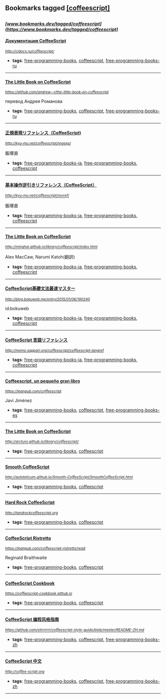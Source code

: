 ## Bookmarks tagged [[coffeescript]](https://www.bookmarks.dev?q=[coffeescript])

_<sup><sup>[www.bookmarks.dev/tagged/coffeescript](https://www.bookmarks.dev/tagged/coffeescript)</sup></sup>_
---
#### [Документация CoffeeScript](http://cidocs.ru/coffeescript/)
_<sup>http://cidocs.ru/coffeescript/</sup>_

* **tags**: [free-programming-books](../tagged/free-programming-books.md), [coffeescript](../tagged/coffeescript.md), [free-programming-books-ru](../tagged/free-programming-books-ru.md)
---
#### [The Little Book on CoffeeScript](https://github.com/andrew--r/the-little-book-on-coffeescript)
_<sup>https://github.com/andrew--r/the-little-book-on-coffeescript</sup>_

перевод Андрея Романова
* **tags**: [free-programming-books](../tagged/free-programming-books.md), [coffeescript](../tagged/coffeescript.md), [free-programming-books-ru](../tagged/free-programming-books-ru.md)
---
#### [正規表現リファレンス（CoffeeScript)](http://kyu-mu.net/coffeescript/regexp/)
_<sup>http://kyu-mu.net/coffeescript/regexp/</sup>_

飯塚直
* **tags**: [free-programming-books-ja](../tagged/free-programming-books-ja.md), [free-programming-books](../tagged/free-programming-books.md), [coffeescript](../tagged/coffeescript.md)
---
#### [基本操作逆引きリファレンス（CoffeeScript）](http://kyu-mu.net/coffeescript/revref/)
_<sup>http://kyu-mu.net/coffeescript/revref/</sup>_

飯塚直
* **tags**: [free-programming-books-ja](../tagged/free-programming-books-ja.md), [free-programming-books](../tagged/free-programming-books.md), [coffeescript](../tagged/coffeescript.md)
---
#### [The Little Book on CoffeeScript](http://minghai.github.io/library/coffeescript/index.html)
_<sup>http://minghai.github.io/library/coffeescript/index.html</sup>_

Alex MacCaw, Narumi Katoh(翻訳)
* **tags**: [free-programming-books-ja](../tagged/free-programming-books-ja.md), [free-programming-books](../tagged/free-programming-books.md), [coffeescript](../tagged/coffeescript.md)
---
#### [CoffeeScript基礎文法最速マスター](http://blog.bokuweb.me/entry/2015/01/06/190240)
_<sup>http://blog.bokuweb.me/entry/2015/01/06/190240</sup>_

id:bokuweb
* **tags**: [free-programming-books-ja](../tagged/free-programming-books-ja.md), [free-programming-books](../tagged/free-programming-books.md), [coffeescript](../tagged/coffeescript.md)
---
#### [CoffeeScript 言語リファレンス](http://memo.sappari.org/coffeescript/coffeescript-langref)
_<sup>http://memo.sappari.org/coffeescript/coffeescript-langref</sup>_

* **tags**: [free-programming-books-ja](../tagged/free-programming-books-ja.md), [free-programming-books](../tagged/free-programming-books.md), [coffeescript](../tagged/coffeescript.md)
---
#### [Coffeescript, un pequeño gran libro](https://leanpub.com/coffeescript)
_<sup>https://leanpub.com/coffeescript</sup>_

Javi Jiménez
* **tags**: [free-programming-books](../tagged/free-programming-books.md), [coffeescript](../tagged/coffeescript.md), [free-programming-books-es](../tagged/free-programming-books-es.md)
---
#### [The Little Book on CoffeeScript](http://arcturo.github.io/library/coffeescript/)
_<sup>http://arcturo.github.io/library/coffeescript/</sup>_

* **tags**: [free-programming-books](../tagged/free-programming-books.md), [coffeescript](../tagged/coffeescript.md)
---
#### [Smooth CoffeeScript](http://autotelicum.github.io/Smooth-CoffeeScript/SmoothCoffeeScript.html)
_<sup>http://autotelicum.github.io/Smooth-CoffeeScript/SmoothCoffeeScript.html</sup>_

* **tags**: [free-programming-books](../tagged/free-programming-books.md), [coffeescript](../tagged/coffeescript.md)
---
#### [Hard Rock CoffeeScript](http://hardrockcoffeescript.org)
_<sup>http://hardrockcoffeescript.org</sup>_

* **tags**: [free-programming-books](../tagged/free-programming-books.md), [coffeescript](../tagged/coffeescript.md)
---
#### [CoffeeScript Ristretto](https://leanpub.com/coffeescript-ristretto/read)
_<sup>https://leanpub.com/coffeescript-ristretto/read</sup>_

Reginald Braithwaite
* **tags**: [free-programming-books](../tagged/free-programming-books.md), [coffeescript](../tagged/coffeescript.md)
---
#### [CoffeeScript Cookbook](https://coffeescript-cookbook.github.io)
_<sup>https://coffeescript-cookbook.github.io</sup>_

* **tags**: [free-programming-books](../tagged/free-programming-books.md), [coffeescript](../tagged/coffeescript.md)
---
#### [CoffeeScript 编程风格指南](https://github.com/elrrrrrrr/coffeescript-style-guide/blob/master/README-ZH.md)
_<sup>https://github.com/elrrrrrrr/coffeescript-style-guide/blob/master/README-ZH.md</sup>_

* **tags**: [free-programming-books](../tagged/free-programming-books.md), [coffeescript](../tagged/coffeescript.md), [free-programming-books-zh](../tagged/free-programming-books-zh.md)
---
#### [CoffeeScript 中文](http://coffee-script.org)
_<sup>http://coffee-script.org</sup>_

* **tags**: [free-programming-books](../tagged/free-programming-books.md), [coffeescript](../tagged/coffeescript.md), [free-programming-books-zh](../tagged/free-programming-books-zh.md)
---
